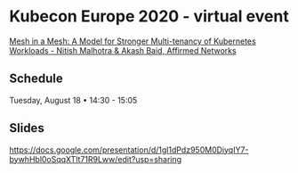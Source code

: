 # Kubecon Europe 2020 - virtual event

[Mesh in a Mesh: A Model for Stronger Multi-tenancy of Kubernetes Workloads - Nitish Malhotra & Akash Baid, Affirmed Networks](https://sched.co/Zelb)

## Schedule 

Tuesday, August 18 • 14:30 - 15:05

## Slides
https://docs.google.com/presentation/d/1gl1dPdz950M0DiyqIY7-bywhHbl0oSqqXTlt71R9Lww/edit?usp=sharing

